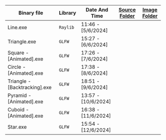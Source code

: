 | Binary file                    | Library  | Date And Time       | [Source Folder](https://github.com/hxajk/30mins-project/tree/master/OpenGL/Shape/src) |[Image Folder](https://github.com/hxajk/30mins-project/tree/master/OpenGL/Shape/img)|
|--------------------------------|----------|---------------------|---------------------------------------------------------------------------------------|------------------------------------------------------------------------------------|
| Line.exe                       | `Raylib` |  11:46 - [5/6/2024] |                                                                               |                                                                                            |
| Triangle.exe                   | `GLFW` |  15:27 - [6/6/2024] |                                                                               |                                                                                            |
| Square - [Animated].exe        | `GLFW`   |  17:26 - [7/6/2024] |                                                                               |                                                                                            |
| Circle - [Animated].exe        | `GLFW`   |  17:38 - [8/6/2024] |                                                                               |                                                                                            |
| Triangle - [Backtracking].exe  | `GLFW`   |  18:51 - [9/6/2024] |                                                                               |                                                                                            |
| Pyramid - [Animated].exe       | `GLFW`   |  13:57 - [10/6/2024] |                                                                               |                                                                                            
| Cuboid - [Animated].exe       | `GLFW`   |  16:38 - [11/6/2024] |                                                                               |                                                                                            |
| Star.exe       | `GLFW`   |  15:54 - [12/6/2024] |                                                                               |                                                                                            |